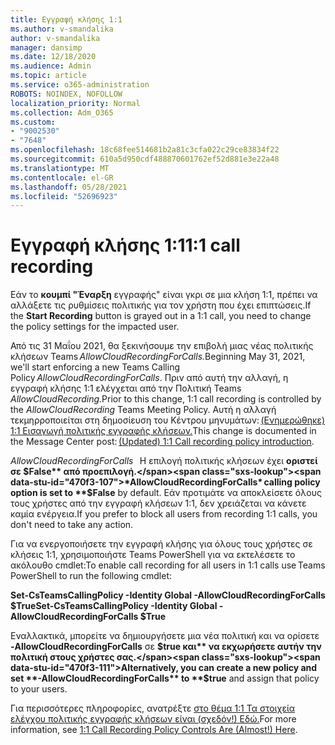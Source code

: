 ```yaml
---
title: Εγγραφή κλήσης 1:1
ms.author: v-smandalika
author: v-smandalika
manager: dansimp
ms.date: 12/18/2020
ms.audience: Admin
ms.topic: article
ms.service: o365-administration
ROBOTS: NOINDEX, NOFOLLOW
localization_priority: Normal
ms.collection: Adm_O365
ms.custom:
- "9002530"
- "7648"
ms.openlocfilehash: 18c68fee514681b2a81c3cfa022c29ce83834f22
ms.sourcegitcommit: 610a5d950cdf488870601762ef52d881e3e22a48
ms.translationtype: MT
ms.contentlocale: el-GR
ms.lasthandoff: 05/28/2021
ms.locfileid: "52696923"
---
```

# <a name="11-call-recording"></a><span data-ttu-id="470f3-102">Εγγραφή κλήσης 1:1</span><span class="sxs-lookup"><span data-stu-id="470f3-102">1:1 call recording</span></span>

<span data-ttu-id="470f3-103">Εάν το **κουμπί "Έναρξη** εγγραφής" είναι γκρι σε μια κλήση 1:1, πρέπει να αλλάξετε τις ρυθμίσεις πολιτικής για τον χρήστη που έχει επιπτώσεις.</span><span class="sxs-lookup"><span data-stu-id="470f3-103">If the **Start Recording** button is grayed out in a 1:1 call, you need to change the policy settings for the impacted user.</span></span>   

<span data-ttu-id="470f3-104">Από τις 31 Μαΐου 2021, θα ξεκινήσουμε την επιβολή μιας νέας πολιτικής κλήσεων Teams *AllowCloudRecordingForCalls.*</span><span class="sxs-lookup"><span data-stu-id="470f3-104">Beginning May 31, 2021, we'll start enforcing a new Teams Calling Policy *AllowCloudRecordingForCalls*.</span></span> <span data-ttu-id="470f3-105">Πριν από αυτή την αλλαγή, η εγγραφή κλήσης 1:1 ελέγχεται από την Πολιτική Teams *AllowCloudRecording.*</span><span class="sxs-lookup"><span data-stu-id="470f3-105">Prior to this change, 1:1 call recording is controlled by the *AllowCloudRecording* Teams Meeting Policy.</span></span> <span data-ttu-id="470f3-106">Αυτή η αλλαγή τεκμηρροποιείται στη δημοσίευση του Κέντρου μηνυμάτων: [(Ενημερώθηκε) 1:1 Εισαγωγή πολιτικής εγγραφής κλήσεων.](https://portal.microsoft.com/Adminportal/Home?ref=MessageCenter/:/messages/MC238796)</span><span class="sxs-lookup"><span data-stu-id="470f3-106">This change is documented in the Message Center post: [(Updated) 1:1 Call recording policy introduction](https://portal.microsoft.com/Adminportal/Home?ref=MessageCenter/:/messages/MC238796).</span></span>  

<span data-ttu-id="470f3-107">*AllowCloudRecordingForCalls*   Η επιλογή πολιτικής κλήσεων έχει **οριστεί σε $False** από προεπιλογή.</span><span class="sxs-lookup"><span data-stu-id="470f3-107">*AllowCloudRecordingForCalls* calling policy option is set to **$False** by default.</span></span> <span data-ttu-id="470f3-108">Εάν προτιμάτε να αποκλείσετε όλους τους χρήστες από την εγγραφή κλήσεων 1:1, δεν χρειάζεται να κάνετε καμία ενέργεια.</span><span class="sxs-lookup"><span data-stu-id="470f3-108">If you prefer to block all users from recording 1:1 calls, you don't need to take any action.</span></span>  

<span data-ttu-id="470f3-109">Για να ενεργοποιήσετε την εγγραφή κλήσης για όλους τους χρήστες σε κλήσεις 1:1, χρησιμοποιήστε Teams PowerShell για να εκτελέσετε το ακόλουθο cmdlet:</span><span class="sxs-lookup"><span data-stu-id="470f3-109">To enable call recording for all users in 1:1 calls use Teams PowerShell to run the following cmdlet:</span></span> 

<span data-ttu-id="470f3-110">**Set-CsTeamsCallingPolicy -Identity Global -AllowCloudRecordingForCalls $True**</span><span class="sxs-lookup"><span data-stu-id="470f3-110">**Set-CsTeamsCallingPolicy -Identity Global -AllowCloudRecordingForCalls $True**</span></span> 

<span data-ttu-id="470f3-111">Εναλλακτικά, μπορείτε να δημιουργήσετε μια νέα πολιτική και να ορίσετε **-AllowCloudRecordingForCalls** σε **$true και** να εκχωρήσετε αυτήν την πολιτική στους χρήστες σας.</span><span class="sxs-lookup"><span data-stu-id="470f3-111">Alternatively, you can create a new policy and set **-AllowCloudRecordingForCalls** to **$true** and assign that policy to your users.</span></span> 

<span data-ttu-id="470f3-112">Για περισσότερες πληροφορίες, ανατρέξτε [στο θέμα 1:1 Τα στοιχεία ελέγχου πολιτικής εγγραφής κλήσεων είναι (σχεδόν!) Εδώ.](https://techcommunity.microsoft.com/t5/microsoft-teams-support/1-1-call-recording-policy-controls-are-almost-here/ba-p/2217668)</span><span class="sxs-lookup"><span data-stu-id="470f3-112">For more information, see [1:1 Call Recording Policy Controls Are (Almost!) Here](https://techcommunity.microsoft.com/t5/microsoft-teams-support/1-1-call-recording-policy-controls-are-almost-here/ba-p/2217668).</span></span>
